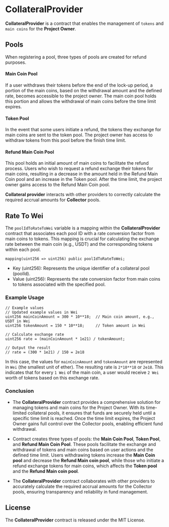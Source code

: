 # CollateralProvider
**CollateralProvider** is a contract that enables the management of `tokens` and `main coins` for the **Project Owner**. 

## Pools
When registering a pool, three types of pools are created for refund purposes.

#### Main Coin Pool
If a user withdraws their tokens before the end of the lock-up period, a portion of the main coins, based on the withdrawal amount and the defined rate, becomes accessible to the project owner. The main coin pool holds this portion and allows the withdrawal of main coins before the time limit expires.

#### Token Pool
In the event that some users initiate a refund, the tokens they exchange for main coins are sent to the token pool. The project owner has access to withdraw tokens from this pool before the finish time limit.

#### Refund Main Coin Pool
This pool holds an initial amount of main coins to facilitate the refund process. Users who wish to request a refund exchange their tokens for main coins, resulting in a decrease in the amount held in the Refund Main Coin pool and an increase in the Token pool. After the time limit, the project owner gains access to the Refund Main Coin pool.

**Сollateral provider** interacts with other providers to correctly calculate the required accrual amounts for **Collector** pools.

## Rate To Wei
The `poolIdToRateToWei` variable is a mapping within the **CollateralProvider** contract that associates each pool ID with a rate conversion factor from main coins to tokens. This mapping is crucial for calculating the exchange rate between the main coin (e.g., USDT) and the corresponding tokens within each pool.
```solidity
mapping(uint256 => uint256) public poolIdToRateToWei;
```
* Key (uint256): Represents the unique identifier of a collateral pool (poolId).
* Value (uint256): Represents the rate conversion factor from main coins to tokens associated with the specified pool.
### Example Usage

```
// Example values
// Updated example values in Wei
uint256 mainCoinAmount = 300 * 10**18;  // Main coin amount, e.g., USDT in Wei
uint256 tokenAmount = 150 * 10**18;     // Token amount in Wei

// Calculate exchange rate
uint256 rate = (mainCoinAmount * 1e21) / tokenAmount;

// Output the result
// rate = (300 * 1e21) / 150 = 2e18
```
In this case, the values for `mainCoinAmount` and `tokenAmount` are represented in `Wei` (the smallest unit of ether). The resulting rate is `2*10**18` or `2e18`. This indicates that for every `1 Wei` of the main coin, a user would receive `2 Wei` worth of tokens based on this exchange rate.

### Conclusion

* The **CollateralProvider** contract provides a comprehensive solution for managing tokens and main coins for the Project Owner. With its time-limited collateral pools, it ensures that funds are securely held until a specific time limit is reached. Once the time limit expires, the Project Owner gains full control over the Collector pools, enabling efficient fund withdrawal.

* Contract creates three types of pools: the **Main Coin Pool**, **Token Pool**, and **Refund Main Coin Pool**. These pools facilitate the exchange and withdrawal of tokens and main coins based on user actions and the defined time limit. Users withdrawing tokens increase the **Main Coin pool** and decrease the **Refund Main coin pool**, while those who initiate a refund exchange tokens for main coins, which affects the **Token pool** and the **Refund Main coin pool**.

* The **CollateralProvider** contract collaborates with other providers to accurately calculate the required accrual amounts for the Collector pools, ensuring transparency and reliability in fund management.

## License
The **CollateralProvider** contract is released under the MIT License.